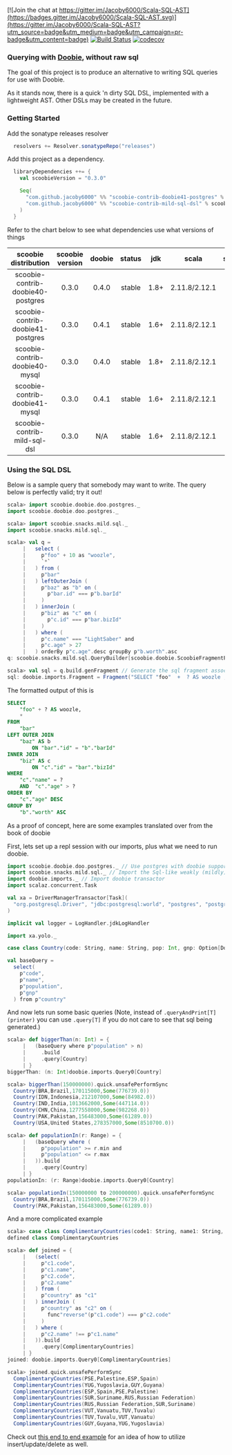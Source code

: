 [![Join the chat at https://gitter.im/Jacoby6000/Scala-SQL-AST](https://badges.gitter.im/Jacoby6000/Scala-SQL-AST.svg)](https://gitter.im/Jacoby6000/Scala-SQL-AST?utm_source=badge&utm_medium=badge&utm_campaign=pr-badge&utm_content=badge) [![Build Status](https://travis-ci.org/Jacoby6000/scoobie.svg?branch=master)](https://travis-ci.org/Jacoby6000/scoobie) [![codecov](https://codecov.io/gh/Jacoby6000/scoobie/branch/master/graph/badge.svg)](https://codecov.io/gh/Jacoby6000/scoobie)

### Querying with [Doobie](https://github.com/tpolecat/doobie), without raw sql

The goal of this project is to produce an alternative to writing SQL queries for use with Doobie.

As it stands now, there is a quick 'n dirty SQL DSL, implemented with a lightweight AST. Other DSLs may be created in the future.

### Getting Started

Add the sonatype releases resolver
```scala
  resolvers += Resolver.sonatypeRepo("releases")
```

Add this project as a dependency.
```scala
  libraryDependencies ++= {
    val scoobieVersion = "0.3.0"

    Seq(
      "com.github.jacoby6000" %% "scoobie-contrib-doobie41-postgres" % scoobieVersion, // import doobie 4.1 with postgres support
      "com.github.jacoby6000" %% "scoobie-contrib-mild-sql-dsl" % scoobieVersion // import the weak sql dsl
    )
  }
```

Refer to the chart below to see what dependencies use what versions of things

| scoobie distribution              | scoobie version | doobie | status | jdk  | scala          | scalaz | scalaz-stream  | shapeless |
|:---------------------------------:|:---------------:|:------:|:------:|:----:|:--------------:|:------:|:--------------:|:---------:|
| scoobie-contrib-doobie40-postgres | 0.3.0           |  0.4.0 | stable | 1.8+ | 2.11.8/2.12.1  |   7.2  |      0.8a      |    2.3    |
| scoobie-contrib-doobie41-postgres | 0.3.0           |  0.4.1 | stable | 1.6+ | 2.11.8/2.12.1  |   7.2  |      0.8a      |    2.3    |
| scoobie-contrib-doobie40-mysql    | 0.3.0           |  0.4.0 | stable | 1.8+ | 2.11.8/2.12.1  |   7.2  |      0.8a      |    2.3    |
| scoobie-contrib-doobie41-mysql    | 0.3.0           |  0.4.1 | stable | 1.6+ | 2.11.8/2.12.1  |   7.2  |      0.8a      |    2.3    |
| scoobie-contrib-mild-sql-dsl      | 0.3.0           |  N/A   | stable | 1.6+ | 2.11.8/2.12.1  |   N/A  |      N/A       |    N/A    |

### Using the SQL DSL

Below is a sample query that somebody may want to write. The query below is perfectly valid; try it out!

```scala
scala> import scoobie.doobie.doo.postgres._
import scoobie.doobie.doo.postgres._

scala> import scoobie.snacks.mild.sql._
import scoobie.snacks.mild.sql._

scala> val q =
     |   select (
     |     p"foo" + 10 as "woozle",
     |     `*`
     |   ) from ( 
     |     p"bar" 
     |   ) leftOuterJoin (
     |     p"baz" as "b" on (
     |       p"bar.id" === p"b.barId"
     |     )
     |   ) innerJoin (
     |     p"biz" as "c" on (
     |       p"c.id" === p"bar.bizId"
     |     ) 
     |   ) where (
     |     p"c.name" === "LightSaber" and
     |     p"c.age" > 27
     |   ) orderBy p"c.age".desc groupBy p"b.worth".asc
q: scoobie.snacks.mild.sql.QueryBuilder[scoobie.doobie.ScoobieFragmentProducer] = QueryBuilder(QueryProjectOne(QueryPathEnd(bar),None),List(QueryProjectOne(QueryAdd(QueryPathEnd(foo),QueryParameter(10)),Some(woozle)), QueryProjectAll),List(QueryInnerJoin(QueryProjectOne(QueryPathEnd(biz),Some(c)),QueryEqual(QueryPathCons(c,QueryPathEnd(id)),QueryPathCons(bar,QueryPathEnd(bizId)))), QueryLeftOuterJoin(QueryProjectOne(QueryPathEnd(baz),Some(b)),QueryEqual(QueryPathCons(bar,QueryPathEnd(id)),QueryPathCons(b,QueryPathEnd(barId))))),QueryAnd(QueryComparisonNop,QueryAnd(QueryEqual(QueryPathCons(c,QueryPathEnd(name)),QueryParameter(LightSaber)),QueryGreaterThan(QueryPathCons(c,QueryPathEnd(age)),QueryParameter(27)))),List(QuerySortDesc(QueryPathCons(c,QueryPathEnd(age)))),List(QuerySortAsc(Que...

scala> val sql = q.build.genFragment // Generate the sql fragment associated with this query
sql: doobie.imports.Fragment = Fragment("SELECT "foo"  +  ? AS woozle , *FROM "bar" INNER JOIN "biz" AS c ON "c"."id"  =  "bar"."bizId" LEFT OUTER JOIN "baz" AS b ON "bar"."id"  =  "b"."barId" WHERE "c"."name"  =  ?  AND  "c"."age"  >  ? ORDER BY "c"."age"  DESC GROUP BY "b"."worth"  ASC ")
```

The formatted output of this is

```sql
SELECT
    "foo" + ? AS woozle,
    * 
FROM
    "bar" 
LEFT OUTER JOIN
    "baz" AS b 
        ON "bar"."id" = "b"."barId" 
INNER JOIN
    "biz" AS c 
        ON "c"."id" = "bar"."bizId" 
WHERE
    "c"."name" = ?
    AND  "c"."age" > ? 
ORDER BY
    "c"."age" DESC 
GROUP BY
    "b"."worth" ASC
```

As a proof of concept, here are some examples translated over from the book of doobie

First, lets set up a repl session with our imports, plus what we need to run doobie.

```scala
import scoobie.doobie.doo.postgres._ // Use postgres with doobie support
import scoobie.snacks.mild.sql._ // Import the Sql-like weakly (mildly) typed DSL.
import doobie.imports._ // Import doobie transactor
import scalaz.concurrent.Task 

val xa = DriverManagerTransactor[Task](
  "org.postgresql.Driver", "jdbc:postgresql:world", "postgres", "postgres"
)

implicit val logger = LogHandler.jdkLogHandler

import xa.yolo._

case class Country(code: String, name: String, pop: Int, gnp: Option[Double])

val baseQuery =
  select(
    p"code",
    p"name",
    p"population",
    p"gnp"
  ) from p"country"
```

And now lets run some basic queries (Note, instead of `.queryAndPrint[T](printer)` you can use `.query[T]` if you do not care to see that sql being generated.) 

```scala
scala> def biggerThan(n: Int) = {
     |   (baseQuery where p"population" > n)
     |     .build
     |     .query[Country]
     | }
biggerThan: (n: Int)doobie.imports.Query0[Country]

scala> biggerThan(150000000).quick.unsafePerformSync
  Country(BRA,Brazil,170115000,Some(776739.0))
  Country(IDN,Indonesia,212107000,Some(84982.0))
  Country(IND,India,1013662000,Some(447114.0))
  Country(CHN,China,1277558000,Some(982268.0))
  Country(PAK,Pakistan,156483000,Some(61289.0))
  Country(USA,United States,278357000,Some(8510700.0))

scala> def populationIn(r: Range) = {
     |   (baseQuery where (
     |     p"population" >= r.min and
     |     p"population" <= r.max
     |   )).build
     |     .query[Country]
     | } 
populationIn: (r: Range)doobie.imports.Query0[Country]

scala> populationIn(150000000 to 200000000).quick.unsafePerformSync
  Country(BRA,Brazil,170115000,Some(776739.0))
  Country(PAK,Pakistan,156483000,Some(61289.0))
```

And a more complicated example

```scala
scala> case class ComplimentaryCountries(code1: String, name1: String, code2: String, name2: String)
defined class ComplimentaryCountries

scala> def joined = {
     |   (select(
     |     p"c1.code",
     |     p"c1.name",
     |     p"c2.code",
     |     p"c2.name"
     |   ) from (
     |     p"country" as "c1"
     |   ) innerJoin (
     |     p"country" as "c2" on (
     |       func"reverse"(p"c1.code") === p"c2.code"
     |     )
     |   ) where (
     |     p"c2.name" !== p"c1.name"
     |   )).build
     |     .query[ComplimentaryCountries]
     | }
joined: doobie.imports.Query0[ComplimentaryCountries]

scala> joined.quick.unsafePerformSync
  ComplimentaryCountries(PSE,Palestine,ESP,Spain)
  ComplimentaryCountries(YUG,Yugoslavia,GUY,Guyana)
  ComplimentaryCountries(ESP,Spain,PSE,Palestine)
  ComplimentaryCountries(SUR,Suriname,RUS,Russian Federation)
  ComplimentaryCountries(RUS,Russian Federation,SUR,Suriname)
  ComplimentaryCountries(VUT,Vanuatu,TUV,Tuvalu)
  ComplimentaryCountries(TUV,Tuvalu,VUT,Vanuatu)
  ComplimentaryCountries(GUY,Guyana,YUG,Yugoslavia)
```

Check out [this end to end example](https://github.com/Jacoby6000/scoobie/blob/master/postgres/src/test/scala/scoobie/doobie/PostgresTest.scala#L71) for an idea of how to utilize insert/update/delete as well.
